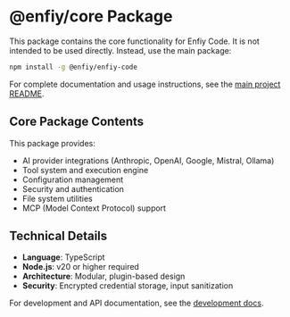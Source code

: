 # @enfiy/core Package

This package contains the core functionality for Enfiy Code. It is not intended to be used directly. Instead, use the main package:

```bash
npm install -g @enfiy/enfiy-code
```

For complete documentation and usage instructions, see the [main project README](../../README.md).

## Core Package Contents

This package provides:

- AI provider integrations (Anthropic, OpenAI, Google, Mistral, Ollama)
- Tool system and execution engine
- Configuration management
- Security and authentication
- File system utilities
- MCP (Model Context Protocol) support

## Technical Details

- **Language**: TypeScript
- **Node.js**: v20 or higher required
- **Architecture**: Modular, plugin-based design
- **Security**: Encrypted credential storage, input sanitization

For development and API documentation, see the [development docs](../../docs/development/README.md).
